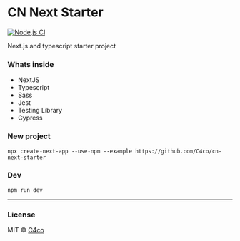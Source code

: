 # CN Next Starter

[![Node.js CI](https://github.com/C4co/cn-next-starter/actions/workflows/node.js.yml/badge.svg)](https://github.com/C4co/cn-next-starter/actions/workflows/node.js.yml)

Next.js and typescript starter project

### Whats inside

- NextJS
- Typescript
- Sass
- Jest
- Testing Library
- Cypress

### New project

```
npx create-next-app --use-npm --example https://github.com/C4co/cn-next-starter
```

### Dev

```
npm run dev
```

---

### License

MIT © [C4co](https://github.com/C4co)
